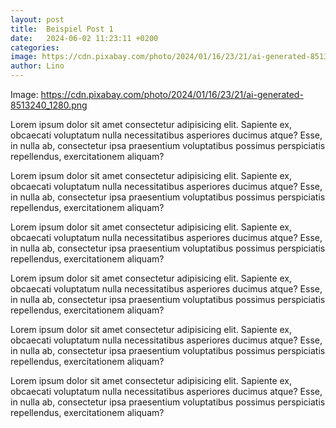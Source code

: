```yaml
---
layout: post
title:  Beispiel Post 1
date:   2024-06-02 11:23:11 +0200
categories:  
image: https://cdn.pixabay.com/photo/2024/01/16/23/21/ai-generated-8513240_1280.png
author: Lino
---
```


Image: https://cdn.pixabay.com/photo/2024/01/16/23/21/ai-generated-8513240_1280.png

Lorem ipsum dolor sit amet consectetur adipisicing elit. Sapiente ex, obcaecati voluptatum nulla necessitatibus asperiores ducimus atque? Esse, in nulla ab, consectetur ipsa praesentium voluptatibus possimus perspiciatis repellendus, exercitationem aliquam?

Lorem ipsum dolor sit amet consectetur adipisicing elit. Sapiente ex, obcaecati voluptatum nulla necessitatibus asperiores ducimus atque? Esse, in nulla ab, consectetur ipsa praesentium voluptatibus possimus perspiciatis repellendus, exercitationem aliquam?

Lorem ipsum dolor sit amet consectetur adipisicing elit. Sapiente ex, obcaecati voluptatum nulla necessitatibus asperiores ducimus atque? Esse, in nulla ab, consectetur ipsa praesentium voluptatibus possimus perspiciatis repellendus, exercitationem aliquam?

Lorem ipsum dolor sit amet consectetur adipisicing elit. Sapiente ex, obcaecati voluptatum nulla necessitatibus asperiores ducimus atque? Esse, in nulla ab, consectetur ipsa praesentium voluptatibus possimus perspiciatis repellendus, exercitationem aliquam?

Lorem ipsum dolor sit amet consectetur adipisicing elit. Sapiente ex, obcaecati voluptatum nulla necessitatibus asperiores ducimus atque? Esse, in nulla ab, consectetur ipsa praesentium voluptatibus possimus perspiciatis repellendus, exercitationem aliquam?

Lorem ipsum dolor sit amet consectetur adipisicing elit. Sapiente ex, obcaecati voluptatum nulla necessitatibus asperiores ducimus atque? Esse, in nulla ab, consectetur ipsa praesentium voluptatibus possimus perspiciatis repellendus, exercitationem aliquam?

